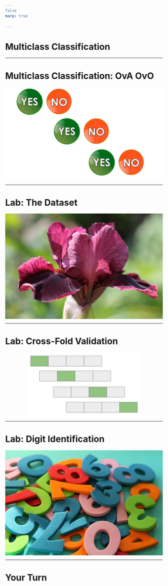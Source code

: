 ```yaml
---
false
marp: true

---
```


<style>
img[alt~="center"] {
  display: block;
  margin: 0 auto;
}
</style>

# Multiclass Classification

<!--
As we continue our journey into classification, we will now move into multiclass classification. Multiclass classification is a classification problem where there are more than two classes.

Yes, we know, multi means more than one, not more than two.

"Multiclass classification" is common nomenclature in machine learning for classifiers that need to distinguish between more than two classes, while "binary classification" is reserved for classifiers that work with only two classes.

If you think about it, there isn't really a single-class classifier since predicting if a given data point is in a particular class or not is binary classification problem. So binary is the "smallest" classification problem. 

-->

---

# Multiclass Classification: OvA OvO

![center](res/yesno_yesno.png)

<!--
An easy way to perform multiclass classification is to simply string together binary predictions and choose the best match. This is "One vs. All" (OvA) classification. For each class, you train a single classifier, which classifies samples of that class as positive and samples from any other class as negative. For each datapoint, the model will return a confidence label (i.e. the probability that this particular datapoint belongs to each class). That is, you'll have probabilities p_{1}, p_{2}, ..., p_{k}, where p_{i} is the probability that the datapoint belongs to class i, and p_{i} is obtained from a One vs. All classifier for class i. 

Another option is to individually pair each class with every other class in a "One vs. One" (OvO) competition (it might be helpful to think of these as head-to-head matchups). If there are k total classes, then we will train k-1 individual classifiers for each class, c_{i}. In total, we train k(k-1)/2 individual classifiers. To aggregate the data from all these classifiers and predict a class for a particular datapoint, we give a class +1 for each time it wins a head-to-head matchup, and the class with the most points is the one we choose in the end.  

Often this complexity is hidden from us, but it is important to know a little of what is going on under the hood.

Some models, such as decision trees and random forests don't have to be structured in this manner.

Image Details:
* [yesno_yesno.png](https://pixabay.com/illustrations/yes-no-button-orange-green-icon-1713011/): Pixabay License
-->

---

# Lab: The Dataset

![center](res/iris.jpg)

<!--
The dataset that we'll be using in the examples in this colab is the "Iris Dataset." The dataset comes packaged with scikit-learn and contains feature measurements of three different species of iris flowers. This is a classic machine learning dataset that you'll see in many machine learning examples. The features are sepal length, sepal width, petal length, and petal width, and our target is the species of iris flower (class 1: Iris Setosa, class 2: Iris Versicolor, class 3: Iris Virginica).

Image Details:
* [iris.jpg](https://pixabay.com/photos/iris-germanica-baardiris-purple-4215370/): Pixabay License
-->

---

# Lab: Cross-Fold Validation

![center](res/cross_fold.png)

<!--
In this lab we will introduce the concept of cross-fold validation. Cross-fold validation is a way to train on your entire dataset (minus final validation). The algorithm divides your dataset into even groups and then repeatedly trains on the dataset, each iteration holding out one group for validation while training on the remaining data. This can be very useful to evaluate the model performance on unseen data. 

Here is an outline of the procedure. 

1. Randomly shuffle the training data.
2. Split the dataset into k groups. For each group do the following. 
    1. Use the group as a test set.
    2. Use the remaining data as a training set.
    3. Train a model on the training data and evaluate using the test set.
    4. Record the model's overall performance (with whatever metric you're using), and scrap the model.
    5. Repeat for all k groups. 

This can be really useful on small datasets. It allows us to get a much better idea of model performance. 

Image Details:
* [cross_fold.png](http://www.google.com): Copyright Google
-->

---

# Lab: Digit Identification

![center](res/digits.jpg)

<!--
For our final exercise in the lab we'll create a classifier that identifies digits in a popular handwritten digits dataset, MNST. This exercise will have minimal guidance and will allow you to really demonstrate your machine learning skills.

Image Details:
* [digits.png](https://pixabay.com/photos/digits-counting-mathematics-4014181/): Pixabay License
-->

---

# Your Turn

<!--
Let's get to the lab!
-->